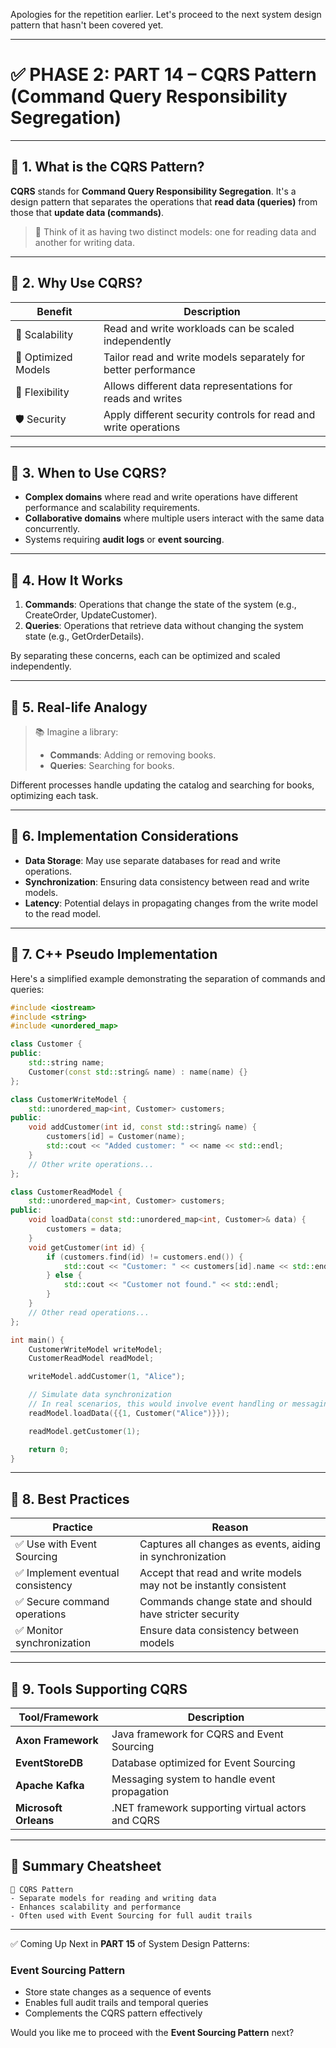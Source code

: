 Apologies for the repetition earlier. Let's proceed to the next system design pattern that hasn't been covered yet.

---

# ✅ **PHASE 2: PART 14 – CQRS Pattern (Command Query Responsibility Segregation)**

---

## 🔹 1. What is the CQRS Pattern?

**CQRS** stands for **Command Query Responsibility Segregation**. It's a design pattern that separates the operations that **read data (queries)** from those that **update data (commands)**.

> 🧠 Think of it as having two distinct models: one for reading data and another for writing data.

---

## 🔹 2. Why Use CQRS?

| Benefit             | Description                                                     |
| ------------------- | --------------------------------------------------------------- |
| 🚀 Scalability      | Read and write workloads can be scaled independently            |
| 🧩 Optimized Models | Tailor read and write models separately for better performance  |
| 🔄 Flexibility      | Allows different data representations for reads and writes      |
| 🛡️ Security        | Apply different security controls for read and write operations |

---

## 🔹 3. When to Use CQRS?

* **Complex domains** where read and write operations have different performance and scalability requirements.
* **Collaborative domains** where multiple users interact with the same data concurrently.
* Systems requiring **audit logs** or **event sourcing**.

---

## 🔹 4. How It Works

1. **Commands**: Operations that change the state of the system (e.g., CreateOrder, UpdateCustomer).
2. **Queries**: Operations that retrieve data without changing the system state (e.g., GetOrderDetails).

By separating these concerns, each can be optimized and scaled independently.

---

## 🔹 5. Real-life Analogy

> 📚 Imagine a library:
>
> * **Commands**: Adding or removing books.
> * **Queries**: Searching for books.

Different processes handle updating the catalog and searching for books, optimizing each task.

---

## 🔹 6. Implementation Considerations

* **Data Storage**: May use separate databases for read and write operations.
* **Synchronization**: Ensuring data consistency between read and write models.
* **Latency**: Potential delays in propagating changes from the write model to the read model.

---

## 🔹 7. C++ Pseudo Implementation

Here's a simplified example demonstrating the separation of commands and queries:

```cpp
#include <iostream>
#include <string>
#include <unordered_map>

class Customer {
public:
    std::string name;
    Customer(const std::string& name) : name(name) {}
};

class CustomerWriteModel {
    std::unordered_map<int, Customer> customers;
public:
    void addCustomer(int id, const std::string& name) {
        customers[id] = Customer(name);
        std::cout << "Added customer: " << name << std::endl;
    }
    // Other write operations...
};

class CustomerReadModel {
    std::unordered_map<int, Customer> customers;
public:
    void loadData(const std::unordered_map<int, Customer>& data) {
        customers = data;
    }
    void getCustomer(int id) {
        if (customers.find(id) != customers.end()) {
            std::cout << "Customer: " << customers[id].name << std::endl;
        } else {
            std::cout << "Customer not found." << std::endl;
        }
    }
    // Other read operations...
};

int main() {
    CustomerWriteModel writeModel;
    CustomerReadModel readModel;

    writeModel.addCustomer(1, "Alice");

    // Simulate data synchronization
    // In real scenarios, this would involve event handling or messaging
    readModel.loadData({{1, Customer("Alice")}});

    readModel.getCustomer(1);

    return 0;
}
```

---

## 🔹 8. Best Practices

| Practice                         | Reason                                                            |
| -------------------------------- | ----------------------------------------------------------------- |
| ✅ Use with Event Sourcing        | Captures all changes as events, aiding in synchronization         |
| ✅ Implement eventual consistency | Accept that read and write models may not be instantly consistent |
| ✅ Secure command operations      | Commands change state and should have stricter security           |
| ✅ Monitor synchronization        | Ensure data consistency between models                            |

---

## 🔹 9. Tools Supporting CQRS

| Tool/Framework        | Description                                       |
| --------------------- | ------------------------------------------------- |
| **Axon Framework**    | Java framework for CQRS and Event Sourcing        |
| **EventStoreDB**      | Database optimized for Event Sourcing             |
| **Apache Kafka**      | Messaging system to handle event propagation      |
| **Microsoft Orleans** | .NET framework supporting virtual actors and CQRS |

---

## 🧠 Summary Cheatsheet

```
🧠 CQRS Pattern
- Separate models for reading and writing data
- Enhances scalability and performance
- Often used with Event Sourcing for full audit trails
```

---

✅ Coming Up Next in **PART 15** of System Design Patterns:

### **Event Sourcing Pattern**

* Store state changes as a sequence of events
* Enables full audit trails and temporal queries
* Complements the CQRS pattern effectively

Would you like me to proceed with the **Event Sourcing Pattern** next?
